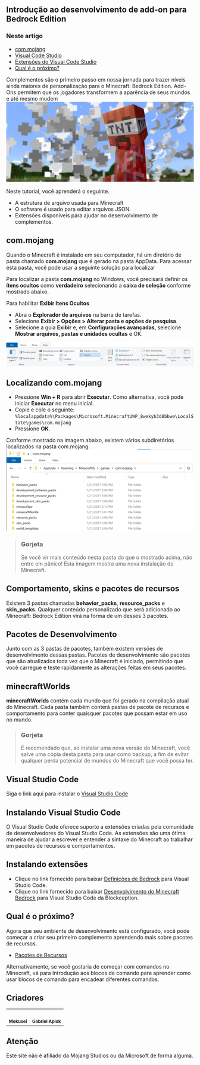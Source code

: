 ## Introdução ao desenvolvimento de add-on para Bedrock Edition
### Neste artigo
* [com.mojang](#commojang)
* [Visual Code Studio](#visual-studio-code)
* [Extensões do Visual Code Studio](#instalando-visual-studio-code)
* [Qual é o próximo?](#qual-é-o-próximo)

Complementos são o primeiro passo em nossa jornada para trazer níveis ainda maiores de personalização para o Minecraft: Bedrock Edition. Add-Ons permitem que os jogadores transformem a aparência de seus mundos e até mesmo mudem
<img src="images/getting-started.jpg">

Neste tutorial, você aprenderá o seguinte.

* A estrutura de arquivo usada para Minecraft
* O software é usado para editar arquivos JSON.
* Extensões disponíveis para ajudar no desenvolvimento de complementos.

## com.mojang
Quando o Minecraft é instalado em seu computador, há um diretório de pasta chamado **com.mojang** que é gerado na pasta AppData. Para acessar esta pasta, você pode usar a seguinte solução para localizar

Para localizar a pasta **com.mojang** no Windows, você precisará definir os **ítens ocultos** como **verdadeiro** selecionando a **caixa de seleção** conforme mostrado abaixo.

Para habilitar **Exibir Itens Ocultos**

* Abra o **Explorador de arquivos** na barra de tarefas.
* Selecione **Exibir > Opções > Alterar pasta e opções de pesquisa**.
* Selecione a guia **Exibir** e, em **Configurações avançadas**, selecione **Mostrar arquivos, pastas e unidades ocultas** e OK.
<img src="images/viewhiddenfolders.png">

## Localizando com.mojang
* Pressione **Win + R** para abrir **Executar**. Como alternativa, você pode iniciar **Executar** no menu inicial.
* Copie e cole o seguinte:
`%localappdata%\Packages\Microsoft.MinecraftUWP_8wekyb3d8bbwe\LocalState\games\com.mojang`
* Pressione **OK**.

Conforme mostrado na imagem abaixo, existem vários subdiretórios localizados na pasta com.mojang.
<img src="images/commojang.png">
<blockquote>
<h3>Gorjeta</h3>
<p>Se você vir mais conteúdo nesta pasta do que o mostrado acima, não entre em pânico! Esta imagem mostra uma nova instalação do Minecraft.</p>
</blockquote>

## Comportamento, skins e pacotes de recursos
Existem 3 pastas chamadas **behavior_packs**, **resource_packs** e **skin_packs**. Qualquer conteúdo personalizado que será adicionado ao Minecraft: Bedrock Edition virá na forma de um desses 3 pacotes.

## Pacotes de Desenvolvimento
Junto com as 3 pastas de pacotes, também existem versões de desenvolvimento dessas pastas. Pacotes de desenvolvimento são pacotes que são atualizados toda vez que o Minecraft é iniciado, permitindo que você carregue e teste rapidamente as alterações feitas em seus pacotes.

## minecraftWorlds
**minecraftWorlds** contém cada mundo que foi gerado na compilação atual do Minecraft. Cada pasta também conterá pastas de pacote de recursos e comportamento para conter quaisquer pacotes que possam estar em uso no mundo.

<blockquote>
<h3>Gorjeta</h3>
<p>É recomendado que, ao instalar uma nova versão do Minecraft, você salve uma cópia desta pasta para usar como backup, a fim de evitar qualquer perda potencial de mundos do Minecraft que você possa ter.</p>
</blockquote>

## Visual Studio Code
Siga o link aqui para instalar o [Visual Studio Code](https://code.visualstudio.com/Download)

## Instalando Visual Studio Code
O Visual Studio Code oferece suporte a extensões criadas pela comunidade de desenvolvedores do Visual Studio Code. As extensões são uma ótima maneira de ajudar a escrever e entender a sintaxe do Minecraft ao trabalhar em pacotes de recursos e comportamentos.

## Instalando extensões
* Clique no link fornecido para baixar [Definições de Bedrock](https://marketplace.visualstudio.com/items?itemName=destruc7i0n.vscode-bedrock-definitions) para Visual Studio Code.
* Clique no link fornecido para baixar [Desenvolvimento do Minecraft Bedrock](https://marketplace.visualstudio.com/items?itemName=BlockceptionLtd.blockceptionvscodeminecraftbedrockdevelopmentextension) para Visual Studio Code da Blockception.

## Qual é o próximo?
Agora que seu ambiente de desenvolvimento está configurado, você pode começar a criar seu primeiro complemento aprendendo mais sobre pacotes de recursos.
* [Pacotes de Recursos](introduction-to-resource-packs)

Alternativamente, se você gostaria de começar com comandos no Minecraft, vá para Introdução aos blocos de comando para aprender como usar blocos de comando para encadear diferentes comandos.

## Criadores
<table>
  <tr>
    <td align="center">
      <a href="https://github.com/MokuseiDev">
        <img src="https://avatars.githubusercontent.com/u/93236936?v=4" width="100px;" alt=""/><br />
       <sub><b>Mokusei</b></sub>
      </a>
    </td>
    <td align="center">
      <a href="https://github.com/GabrielAplok">
        <img src="https://avatars.githubusercontent.com/u/49401038?v=4" width="100px;" alt=""/><br />
       <sub><b>Gabriel Aplok</b></sub>
      </a>
    </td>
  </tr>
</table>

## Atenção
Este site não é afiliado da Mojang Studios ou da Microsoft de forma alguma.
